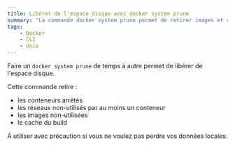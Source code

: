```yaml
---
title: Libérer de l'espace disque avec docker system prune
summary: "La commande docker system prune permet de retirer images et containers inutilisés"
tags:
    - Docker
    - CLI
    - Unix
---
```

Faire un `docker system prune` de temps à autre permet de libérer de l'espace disque.

Cette commande retire :
* les conteneurs arrêtés
* les réseaux non-utilisés par au moins un conteneur
* les images non-utilisées
* le cache du build

À utiliser avec précaution si vous ne voulez pas perdre vos données locales.
